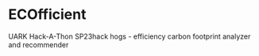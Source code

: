 # ECOfficient
UARK Hack-A-Thon SP23hack hogs - efficiency carbon footprint analyzer and recommender
